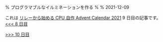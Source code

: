 % プログラマブルなイルミネーションを作る
%
% 2021-12-09

これは [リレーから始める CPU 自作 Advent Calendar 2021](https://adventar.org/calendars/7052) 9 日目の記事です。[<<< 8 日目](../Day8_Illumination/)

[>>> 10 日目](../Day10_Components/)
